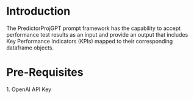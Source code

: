 <h1>Introduction</h1>

The PredictorProjGPT prompt framework has the capability to accept performance test results as an input and provide an output that includes Key Performance Indicators (KPIs) mapped to their corresponding dataframe objects.

<h1>Pre-Requisites</h1>

<italic> 1. OpenAI API Key </italic>
